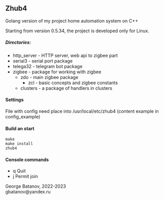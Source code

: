 ## Zhub4

Golang version of my project home automation system on C++

Starting from version 0.5.34, the project is developed only for Linux.

##### Directories:
- http_server - HTTP server, web api to zigbee part
- serial3 - serial port package
- telega32 - telegram bot package
- zigbee - package for working with zigbee
  - zdo - main zigbee package
    - zcl - basic concepts and zigbee constants
  - clusters - a package of handlers in clusters

#### Settings
File with config need place into /usr/local/etc/zhub4 (content example in  config_example)

#### Build an start
```
make
make install
zhub4
```

#### Console commands
- q Quit
- j Permit join

<p>George Batanov, 2022-2023<br>
gbatanov@yandex.ru</p>

